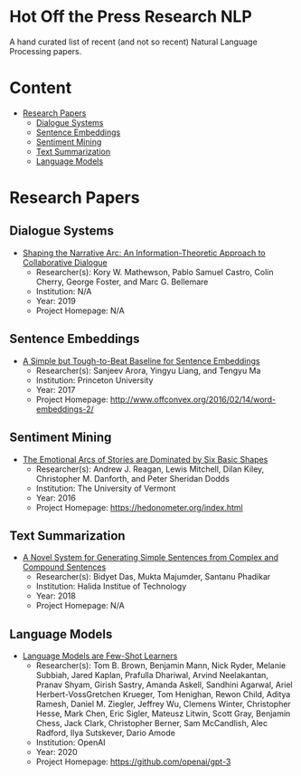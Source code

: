# Hot Off the Press Research NLP
A hand curated list of recent (and not so recent) Natural Language Processing papers.

# Content
+ [Research Papers](#Research)
  + [Dialogue Systems](#Dialogue-Systems)
  + [Sentence Embeddings](#Sentence-Embeddings)
  + [Sentiment Mining](#Sentiment-Mining)
  + [Text Summarization](#Text-Summarization)
  + [Language Models](#Language-Models)

# Research Papers<a name="Research"></a>

## Dialogue Systems<a name="Dialogue-Systems"></a>
+ [Shaping the Narrative Arc: An Information-Theoretic Approach to Collaborative Dialogue](https://arxiv.org/pdf/1901.11528.pdf)
  + Researcher(s): Kory W. Mathewson, Pablo Samuel Castro, Colin Cherry, George Foster, and Marc G. Bellemare
  + Institution: N/A
  + Year: 2019
  + Project Homepage: N/A
  
## Sentence Embeddings<a name="Sentence-Embeddings"></a>
+ [A Simple but Tough-to-Beat Baseline for Sentence Embeddings](https://openreview.net/pdf?id=SyK00v5xx)
  + Researcher(s): Sanjeev Arora, Yingyu Liang, and Tengyu Ma
  + Institution: Princeton University
  + Year: 2017
  + Project Homepage: http://www.offconvex.org/2016/02/14/word-embeddings-2/
  
## Sentiment Mining<a name="Sentiment-Mining"></a>
+ [The Emotional Arcs of Stories are Dominated by Six Basic Shapes](https://arxiv.org/pdf/1606.07772.pdf)
  + Researcher(s): Andrew J. Reagan, Lewis Mitchell, Dilan Kiley, Christopher M. Danforth, and Peter Sheridan Dodds
  + Institution: The University of Vermont 
  + Year: 2016
  + Project Homepage: https://hedonometer.org/index.html

## Text Summarization<a name="Text-Summarization"></a>
+ [A Novel System for Generating Simple Sentences from Complex and Compound Sentences](http://www.mecs-press.org/ijmecs/ijmecs-v10-n1/IJMECS-V10-N1-6.pdf)
  + Researcher(s): Bidyet Das, Mukta Majumder, Santanu Phadikar
  + Institution: Halida Institue of Technology
  + Year: 2018
  + Project Homepage: N/A
  
## Language Models<a name="Language-Models"></a>
+ [Language Models are Few-Shot Learners](https://arxiv.org/pdf/2005.14165.pdf)
  + Researcher(s): Tom B. Brown, Benjamin Mann, Nick Ryder, Melanie Subbiah, Jared Kaplan, Prafulla Dhariwal, Arvind Neelakantan, Pranav Shyam, Girish Sastry,      Amanda Askell, Sandhini Agarwal, Ariel Herbert-VossGretchen Krueger, Tom Henighan, Rewon Child, Aditya Ramesh, Daniel M. Ziegler, Jeffrey Wu, Clemens Winter, Christopher Hesse, Mark Chen, Eric Sigler, Mateusz Litwin, Scott Gray, Benjamin Chess, Jack Clark, Christopher Berner, Sam McCandlish, Alec Radford, Ilya Sutskever, Dario Amode
  + Institution: OpenAI
  + Year: 2020
  + Project Homepage: https://github.com/openai/gpt-3
